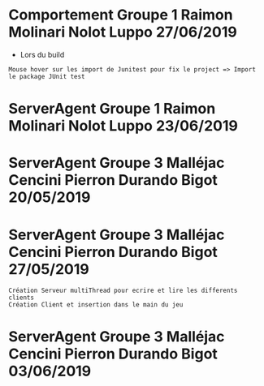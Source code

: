 # Comportement Groupe 1 Raimon Molinari Nolot Luppo 27/06/2019

* Lors du build

```
Mouse hover sur les import de Junitest pour fix le project => Import le package JUnit test
```


# ServerAgent Groupe 1 Raimon Molinari Nolot Luppo 23/06/2019


# ServerAgent Groupe 3 Malléjac Cencini Pierron Durando Bigot 20/05/2019

# ServerAgent Groupe 3 Malléjac Cencini Pierron Durando Bigot 27/05/2019

```
Création Serveur multiThread pour ecrire et lire les differents clients
Création Client et insertion dans le main du jeu
```


# ServerAgent Groupe 3 Malléjac Cencini Pierron Durando Bigot 03/06/2019
